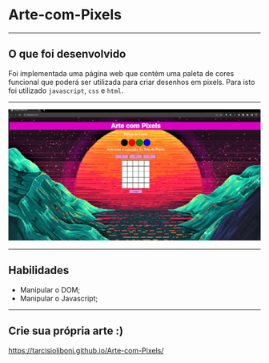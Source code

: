 # Arte-com-Pixels

-----

## O que foi desenvolvido

Foi implementada uma página web que contém uma paleta de cores funcional que poderá ser utilizada para criar desenhos em pixels. Para isto foi utilizado `javascript`, `css` e `html`.

-----

<img alingn="center" alt="GIF" src="https://github.com/tarcisioliboni/Arte-com-Pixels/blob/main/images/GIF.gif"/>

-----

## Habilidades

- Manipular o DOM;
- Manipular o Javascript;

-----

## Crie sua própria arte :)

https://tarcisioliboni.github.io/Arte-com-Pixels/
